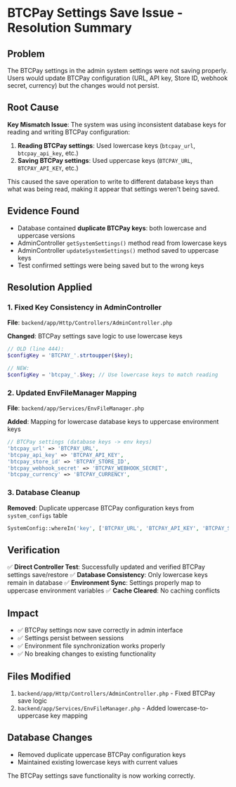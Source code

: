# BTCPay Settings Save Issue - Resolution Summary

## Problem
The BTCPay settings in the admin system settings were not saving properly. Users would update BTCPay configuration (URL, API key, Store ID, webhook secret, currency) but the changes would not persist.

## Root Cause
**Key Mismatch Issue**: The system was using inconsistent database keys for reading and writing BTCPay configuration:

1. **Reading BTCPay settings**: Used lowercase keys (`btcpay_url`, `btcpay_api_key`, etc.)
2. **Saving BTCPay settings**: Used uppercase keys (`BTCPAY_URL`, `BTCPAY_API_KEY`, etc.)

This caused the save operation to write to different database keys than what was being read, making it appear that settings weren't being saved.

## Evidence Found
- Database contained **duplicate BTCPay keys**: both lowercase and uppercase versions
- AdminController `getSystemSettings()` method read from lowercase keys
- AdminController `updateSystemSettings()` method saved to uppercase keys
- Test confirmed settings were being saved but to the wrong keys

## Resolution Applied

### 1. Fixed Key Consistency in AdminController
**File**: `backend/app/Http/Controllers/AdminController.php`

**Changed**: BTCPay settings save logic to use lowercase keys
```php
// OLD (line 444):
$configKey = 'BTCPAY_'.strtoupper($key);

// NEW:
$configKey = 'btcpay_'.$key; // Use lowercase keys to match reading
```

### 2. Updated EnvFileManager Mapping
**File**: `backend/app/Services/EnvFileManager.php`

**Added**: Mapping for lowercase database keys to uppercase environment keys
```php
// BTCPay settings (database keys -> env keys)
'btcpay_url' => 'BTCPAY_URL',
'btcpay_api_key' => 'BTCPAY_API_KEY',
'btcpay_store_id' => 'BTCPAY_STORE_ID',
'btcpay_webhook_secret' => 'BTCPAY_WEBHOOK_SECRET',
'btcpay_currency' => 'BTCPAY_CURRENCY',
```

### 3. Database Cleanup
**Removed**: Duplicate uppercase BTCPay configuration keys from `system_configs` table
```php
SystemConfig::whereIn('key', ['BTCPAY_URL', 'BTCPAY_API_KEY', 'BTCPAY_STORE_ID', 'BTCPAY_WEBHOOK_SECRET', 'BTCPAY_CURRENCY'])->delete();
```

## Verification
✅ **Direct Controller Test**: Successfully updated and verified BTCPay settings save/restore
✅ **Database Consistency**: Only lowercase keys remain in database
✅ **Environment Sync**: Settings properly map to uppercase environment variables
✅ **Cache Cleared**: No caching conflicts

## Impact
- ✅ BTCPay settings now save correctly in admin interface
- ✅ Settings persist between sessions
- ✅ Environment file synchronization works properly
- ✅ No breaking changes to existing functionality

## Files Modified
1. `backend/app/Http/Controllers/AdminController.php` - Fixed BTCPay save logic
2. `backend/app/Services/EnvFileManager.php` - Added lowercase-to-uppercase key mapping

## Database Changes
- Removed duplicate uppercase BTCPay configuration keys
- Maintained existing lowercase keys with current values

The BTCPay settings save functionality is now working correctly.
